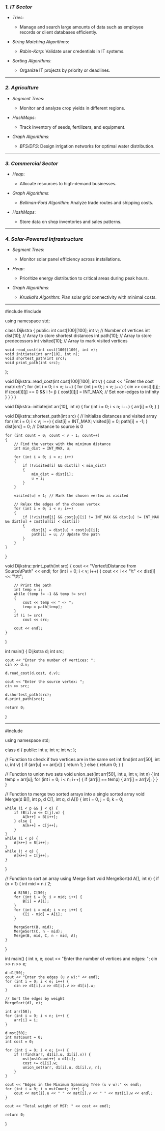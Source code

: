 ### *1. IT Sector*  
- *Tries*:  
  - Manage and search large amounts of data such as employee records or client databases efficiently.  

- *String Matching Algorithms*:  
  - *Rabin-Karp*: Validate user credentials in IT systems.  

- *Sorting Algorithms*:  
  - Organize IT projects by priority or deadlines.

---

### *2. Agriculture*  
- *Segment Trees*:  
  - Monitor and analyze crop yields in different regions.  

- *HashMaps*:  
  - Track inventory of seeds, fertilizers, and equipment.  

- *Graph Algorithms*:  
  - *BFS/DFS*: Design irrigation networks for optimal water distribution.

---

### *3. Commercial Sector*  
- *Heap*:  
  - Allocate resources to high-demand businesses.  

- *Graph Algorithms*:  
  - *Bellman-Ford Algorithm*: Analyze trade routes and shipping costs.  

- *HashMaps*:  
  - Store data on shop inventories and sales patterns.

---

### *4. Solar-Powered Infrastructure*  
- *Segment Trees*:  
  - Monitor solar panel efficiency across installations.  

- *Heap*:  
  - Prioritize energy distribution to critical areas during peak hours.  

- *Graph Algorithms*:  
  - *Kruskal’s Algorithm*: Plan solar grid connectivity with minimal costs.

---

#include <iostream>
#include <climits>

using namespace std;

class Dijkstra
{
public:
    int cost[100][100];
    int v; // Number of vertices
    int dist[10]; // Array to store shortest distances
    int path[10]; // Array to store predecessors
    int visited[10]; // Array to mark visited vertices

    void read_cost(int cost[100][100], int v);
    void initiate(int arr[10], int n);
    void shortest_path(int src);
    void print_path(int src);
};

void Dijkstra::read_cost(int cost[100][100], int v)
{
    cout << "Enter the cost matrix:\n";
    for (int i = 0; i < v; i++)
    {
        for (int j = 0; j < v; j++)
        {
            cin >> cost[i][j];
            if (cost[i][j] == 0 && i != j)
            {
                cost[i][j] = INT_MAX; // Set non-edges to infinity
            }
        }
    }
}

void Dijkstra::initiate(int arr[10], int n)
{
    for (int i = 0; i < n; i++)
    {
        arr[i] = 0;
    }
}

void Dijkstra::shortest_path(int src)
{
    // Initialize distances and visited array
    for (int i = 0; i < v; i++)
    {
        dist[i] = INT_MAX;
        visited[i] = 0;
        path[i] = -1;
    }
    dist[src] = 0; // Distance to source is 0

    for (int count = 0; count < v - 1; count++)
    {
        // Find the vertex with the minimum distance
        int min_dist = INT_MAX, u;

        for (int i = 0; i < v; i++)
        {
            if (!visited[i] && dist[i] < min_dist)
            {
                min_dist = dist[i];
                u = i;
            }
        }

        visited[u] = 1; // Mark the chosen vertex as visited

        // Relax the edges of the chosen vertex
        for (int i = 0; i < v; i++)
        {
            if (!visited[i] && cost[u][i] != INT_MAX && dist[u] != INT_MAX && dist[u] + cost[u][i] < dist[i])
            {
                dist[i] = dist[u] + cost[u][i];
                path[i] = u; // Update the path
            }
        }
    }
}

void Dijkstra::print_path(int src)
{
    cout << "Vertex\tDistance from Source\tPath" << endl;
    for (int i = 0; i < v; i++)
    {
        cout << i << "\t" << dist[i] << "\t\t";

        // Print the path
        int temp = i;
        while (temp != -1 && temp != src)
        {
            cout << temp << " <- ";
            temp = path[temp];
        }
        if (i != src)
            cout << src;

        cout << endl;
    }
}

int main()
{
    Dijkstra d;
    int src;

    cout << "Enter the number of vertices: ";
    cin >> d.v;

    d.read_cost(d.cost, d.v);

    cout << "Enter the source vertex: ";
    cin >> src;

    d.shortest_path(src);
    d.print_path(src);

    return 0;
}

---

#include <iostream>

using namespace std;

class d {
public:
    int u;
    int v;
    int w;
};

// Function to check if two vertices are in the same set
int find(int arr[50], int u, int v) {
    if (arr[u] == arr[v]) {
        return 1;
    } else {
        return 0;
    }
}

// Function to union two sets
void union_set(int arr[50], int u, int v, int n) {
    int temp = arr[u];
    for (int i = 0; i < n; i++) {
        if (arr[i] == temp) {
            arr[i] = arr[v];
        }
    }
}

// Function to merge two sorted arrays into a single sorted array
void Merge(d B[], int p, d C[], int q, d A[]) {
    int i = 0, j = 0, k = 0;

    while (i < p && j < q) {
        if (B[i].w <= C[j].w) {
            A[k++] = B[i++];
        } else {
            A[k++] = C[j++];
        }
    }
    while (i < p) {
        A[k++] = B[i++];
    }
    while (j < q) {
        A[k++] = C[j++];
    }
}

// Function to sort an array using Merge Sort
void MergeSort(d A[], int n) {
    if (n > 1) {
        int mid = n / 2;

        d B[50], C[50];
        for (int i = 0; i < mid; i++) {
            B[i] = A[i];
        }
        for (int i = mid; i < n; i++) {
            C[i - mid] = A[i];
        }

        MergeSort(B, mid);
        MergeSort(C, n - mid);
        Merge(B, mid, C, n - mid, A);
    }
}

int main() {
    int n, e;
    cout << "Enter the number of vertices and edges: ";
    cin >> n >> e;

    d d1[50];
    cout << "Enter the edges (u v w):" << endl;
    for (int i = 0; i < e; i++) {
        cin >> d1[i].u >> d1[i].v >> d1[i].w;
    }

    // Sort the edges by weight
    MergeSort(d1, e);

    int arr[50];
    for (int i = 0; i < n; i++) {
        arr[i] = i;
    }

    d mst[50];
    int mstCount = 0;
    int cost = 0;

    for (int i = 0; i < e; i++) {
        if (!find(arr, d1[i].u, d1[i].v)) {
            mst[mstCount++] = d1[i];
            cost += d1[i].w;
            union_set(arr, d1[i].u, d1[i].v, n);
        }
    }

    cout << "Edges in the Minimum Spanning Tree (u v w):" << endl;
    for (int i = 0; i < mstCount; i++) {
        cout << mst[i].u << " " << mst[i].v << " " << mst[i].w << endl;
    }

    cout << "Total weight of MST: " << cost << endl;

    return 0;
}
